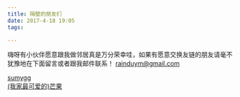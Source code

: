 ```yaml
---
title: 隔壁的朋友们
date: 2017-4-18 19:05
tags: 

---
```


嗨呀有小伙伴愿意跟我做邻居真是万分荣幸哇，如果有愿意交换友链的朋友请毫不犹豫地在下面留言或者跟我邮件联系！ rainduym@gmail.com

<a href="http://sumygg.com" target="_blank">sumygg</a><br>
<a href="https://handsomemango.github.io/" target="_blank">(我家最可爱的)芒果</a>